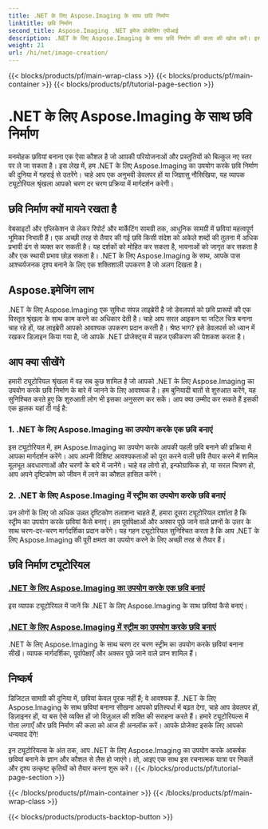 ```yaml
---
title: .NET के लिए Aspose.Imaging के साथ छवि निर्माण
linktitle: छवि निर्माण
second_title: Aspose.Imaging .NET इमेज प्रोसेसिंग एपीआई
description: .NET के लिए Aspose.Imaging के साथ छवि निर्माण की कला की खोज करें। इस व्यापक ट्यूटोरियल श्रृंखला में आश्चर्यजनक दृश्य बनाना सीखें।
weight: 21
url: /hi/net/image-creation/
---
```


{{< blocks/products/pf/main-wrap-class >}}
{{< blocks/products/pf/main-container >}}
{{< blocks/products/pf/tutorial-page-section >}}

# .NET के लिए Aspose.Imaging के साथ छवि निर्माण


मनमोहक छवियां बनाना एक ऐसा कौशल है जो आपकी परियोजनाओं और प्रस्तुतियों को बिल्कुल नए स्तर पर ले जा सकता है। इस लेख में, हम .NET के लिए Aspose.Imaging का उपयोग करके छवि निर्माण की दुनिया में गहराई से उतरेंगे। चाहे आप एक अनुभवी डेवलपर हों या जिज्ञासु नौसिखिया, यह व्यापक ट्यूटोरियल श्रृंखला आपको चरण दर चरण प्रक्रिया में मार्गदर्शन करेगी।

## छवि निर्माण क्यों मायने रखता है

वेबसाइटों और एप्लिकेशन से लेकर रिपोर्ट और मार्केटिंग सामग्री तक, आधुनिक सामग्री में छवियां महत्वपूर्ण भूमिका निभाती हैं। एक अच्छी तरह से तैयार की गई छवि किसी संदेश को अकेले शब्दों की तुलना में अधिक प्रभावी ढंग से व्यक्त कर सकती है। यह दर्शकों को मोहित कर सकता है, भावनाओं को जागृत कर सकता है और एक स्थायी प्रभाव छोड़ सकता है। .NET के लिए Aspose.Imaging के साथ, आपके पास आश्चर्यजनक दृश्य बनाने के लिए एक शक्तिशाली उपकरण है जो अलग दिखता है।

## Aspose.इमेजिंग लाभ

.NET के लिए Aspose.Imaging एक सुविधा संपन्न लाइब्रेरी है जो डेवलपर्स को छवि प्रारूपों की एक विस्तृत श्रृंखला के साथ काम करने का अधिकार देती है। चाहे आप सरल आइकन या जटिल चित्र बनाना चाह रहे हों, यह लाइब्रेरी आपको आवश्यक उपकरण प्रदान करती है। श्रेष्ठ भाग? इसे डेवलपर्स को ध्यान में रखकर डिज़ाइन किया गया है, जो आपके .NET प्रोजेक्ट्स में सहज एकीकरण की पेशकश करता है।

## आप क्या सीखेंगे

हमारी ट्यूटोरियल श्रृंखला में वह सब कुछ शामिल है जो आपको .NET के लिए Aspose.Imaging का उपयोग करके छवि निर्माण के बारे में जानने के लिए आवश्यक है। हम बुनियादी बातों से शुरुआत करेंगे, यह सुनिश्चित करते हुए कि शुरुआती लोग भी इसका अनुसरण कर सकें। आप क्या उम्मीद कर सकते हैं इसकी एक झलक यहां दी गई है:

### 1. .NET के लिए Aspose.Imaging का उपयोग करके एक छवि बनाएं
   इस ट्यूटोरियल में, हम Aspose.Imaging का उपयोग करके आपकी पहली छवि बनाने की प्रक्रिया में आपका मार्गदर्शन करेंगे। आप अपनी विशिष्ट आवश्यकताओं को पूरा करने वाली छवि तैयार करने में शामिल मूलभूत अवधारणाओं और चरणों के बारे में जानेंगे। चाहे वह लोगो हो, इन्फोग्राफिक हो, या सरल चित्रण हो, आप अपने दृष्टिकोण को जीवन में लाने का कौशल हासिल करेंगे।

### 2. .NET के लिए Aspose.Imaging में स्ट्रीम का उपयोग करके छवि बनाएं
   उन लोगों के लिए जो अधिक उन्नत दृष्टिकोण तलाशना चाहते हैं, हमारा दूसरा ट्यूटोरियल दर्शाता है कि स्ट्रीम का उपयोग करके छवियां कैसे बनाएं। हम पूर्वापेक्षाओं और अक्सर पूछे जाने वाले प्रश्नों के उत्तर के साथ चरण-दर-चरण मार्गदर्शिका प्रदान करेंगे। यह गहन ट्यूटोरियल सुनिश्चित करता है कि आप .NET के लिए Aspose.Imaging की पूरी क्षमता का उपयोग करने के लिए अच्छी तरह से तैयार हैं।

## छवि निर्माण ट्यूटोरियल
### [.NET के लिए Aspose.Imaging का उपयोग करके एक छवि बनाएं](./create-an-image/)
इस व्यापक ट्यूटोरियल में जानें कि .NET के लिए Aspose.Imaging के साथ छवियां कैसे बनाएं।
### [.NET के लिए Aspose.Imaging में स्ट्रीम का उपयोग करके छवि बनाएं](./create-image-using-stream/)
.NET के लिए Aspose.Imaging के साथ चरण दर चरण स्ट्रीम का उपयोग करके छवियां बनाना सीखें। व्यापक मार्गदर्शिका, पूर्वापेक्षाएँ और अक्सर पूछे जाने वाले प्रश्न शामिल हैं।

## निष्कर्ष

डिजिटल सामग्री की दुनिया में, छवियां केवल पूरक नहीं हैं; वे आवश्यक हैं. .NET के लिए Aspose.Imaging के साथ छवियां बनाना सीखना आपको प्रतिस्पर्धा में बढ़त देगा, चाहे आप डेवलपर हों, डिज़ाइनर हों, या बस ऐसे व्यक्ति हों जो विज़ुअल की शक्ति की सराहना करते हैं। हमारे ट्यूटोरियल्स में गोता लगाएँ और छवि निर्माण की कला को आज ही अनलॉक करें। आपके प्रोजेक्ट इसके लिए आपको धन्यवाद देंगे!

इन ट्यूटोरियल्स के अंत तक, आप .NET के लिए Aspose.Imaging का उपयोग करके आकर्षक छवियां बनाने के ज्ञान और कौशल से लैस हो जाएंगे। तो, आइए एक साथ इस रचनात्मक यात्रा पर निकलें और दृश्य उत्कृष्ट कृतियों को तैयार करना शुरू करें।
{{< /blocks/products/pf/tutorial-page-section >}}

{{< /blocks/products/pf/main-container >}}
{{< /blocks/products/pf/main-wrap-class >}}

{{< blocks/products/products-backtop-button >}}
